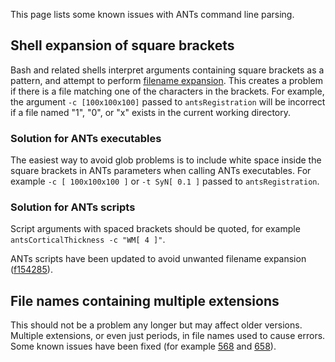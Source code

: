 This page lists some known issues with ANTs command line parsing. 


## Shell expansion of square brackets

Bash and related shells interpret arguments containing square brackets as a pattern, and attempt to perform [filename expansion](http://tldp.org/LDP/Bash-Beginners-Guide/html/sect_03_04.html#sect_03_04_08). This creates a problem if there is a file matching one of the characters in the brackets. For example, the argument `-c [100x100x100]` passed to `antsRegistration` will be incorrect if a file named "1", "0", or "x" exists in the current working directory. 

### Solution for ANTs executables

The easiest way to avoid glob problems is to include white space inside the square brackets in ANTs parameters when calling ANTs executables. For example `-c [ 100x100x100 ]` or `-t SyN[ 0.1 ]` passed to `antsRegistration`.

### Solution for ANTs scripts

Script arguments with spaced brackets should be quoted, for example `antsCorticalThickness -c "WM[ 4 ]"`.

ANTs scripts have been updated to avoid unwanted filename expansion ([f154285](https://github.com/ANTsX/ANTs/commit/f154285a72c357366a4ad99bd2eef946eb843878)). 


## File names containing multiple extensions

This should not be a problem any longer but may affect older versions. Multiple extensions, or even just periods, in file names used to cause errors. Some known issues have been fixed (for example [568](https://github.com/ANTsX/ANTs/pull/568) and [658](https://github.com/ANTsX/ANTs/pull/658)).
